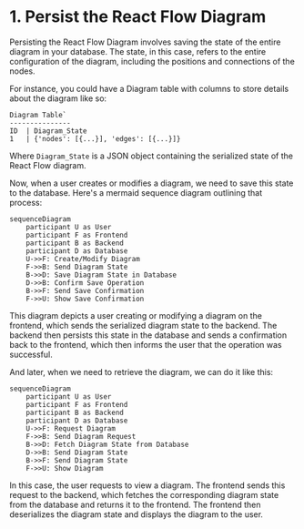 # 1. Persist the React Flow Diagram

Persisting the React Flow Diagram involves saving the state of the entire diagram in your database. The state, in this case, refers to the entire configuration of the diagram, including the positions and connections of the nodes.

For instance, you could have a Diagram table with columns to store details about the diagram like so:

```
Diagram Table`
---------------
ID  | Diagram_State
1   | {'nodes': [{...}], 'edges': [{...}]}
```


Where `Diagram_State` is a JSON object containing the serialized state of the React Flow diagram.

Now, when a user creates or modifies a diagram, we need to save this state to the database. Here's a mermaid sequence diagram outlining that process:

```mermaid
sequenceDiagram
    participant U as User
    participant F as Frontend
    participant B as Backend
    participant D as Database
    U->>F: Create/Modify Diagram
    F->>B: Send Diagram State
    B->>D: Save Diagram State in Database
    D->>B: Confirm Save Operation
    B->>F: Send Save Confirmation
    F->>U: Show Save Confirmation
```

This diagram depicts a user creating or modifying a diagram on the frontend, which sends the serialized diagram state to the backend. The backend then persists this state in the database and sends a confirmation back to the frontend, which then informs the user that the operation was successful.

And later, when we need to retrieve the diagram, we can do it like this:

```mermaid
sequenceDiagram
    participant U as User
    participant F as Frontend
    participant B as Backend
    participant D as Database
    U->>F: Request Diagram
    F->>B: Send Diagram Request
    B->>D: Fetch Diagram State from Database
    D->>B: Send Diagram State
    B->>F: Send Diagram State
    F->>U: Show Diagram
```

In this case, the user requests to view a diagram. The frontend sends this request to the backend, which fetches the corresponding diagram state from the database and returns it to the frontend. The frontend then deserializes the diagram state and displays the diagram to the user.
